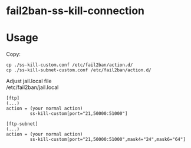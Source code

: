 # fail2ban-ss-kill-connection
# Usage

Copy:
```
cp ./ss-kill-custom.conf /etc/fail2ban/action.d/
cp ./ss-kill-subnet-custom.conf /etc/fail2ban/action.d/
```

Adjust jail.local file <br>
/etc/fail2ban/jail.local
```
[ftp]
(...)
action = (your normal action)
         ss-kill-custom[port="21,50000:51000"]
         
[ftp-subnet]
(...)
action = (your normal action)
         ss-kill-custom[port="21,50000:51000",mask4="24",mask6="64"]


```
